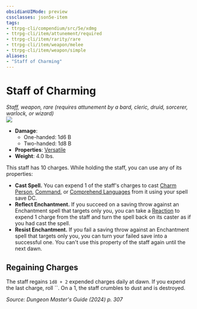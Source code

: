 ```yaml
---
obsidianUIMode: preview
cssclasses: json5e-item
tags:
- ttrpg-cli/compendium/src/5e/xdmg
- ttrpg-cli/item/attunement/required
- ttrpg-cli/item/rarity/rare
- ttrpg-cli/item/weapon/melee
- ttrpg-cli/item/weapon/simple
aliases: 
- "Staff of Charming"
---
```

# Staff of Charming
*Staff, weapon, rare (requires attunement by a bard, cleric, druid, sorcerer, warlock, or wizard)*  
![](3-Mechanics/CLI/items/img/staff-of-charming.webp#right)

- **Damage**:
  - One-handed: 1d6 B
  - Two-handed: 1d8 B
- **Properties**: [Versatile](3-Mechanics/CLI/rules/item-properties.md#Versatile)
- **Weight**: 4.0 lbs.

This staff has 10 charges. While holding the staff, you can use any of its properties:

- **Cast Spell.** You can expend 1 of the staff's charges to cast [Charm Person](3-Mechanics/CLI/spells/charm-person-xphb.md), [Command](3-Mechanics/CLI/spells/command-xphb.md), or [Comprehend Languages](3-Mechanics/CLI/spells/comprehend-languages-xphb.md) from it using your spell save DC.  
- **Reflect Enchantment.** If you succeed on a saving throw against an Enchantment spell that targets only you, you can take a [Reaction](3-Mechanics/CLI/rules/variant-rules/reaction-xphb.md) to expend 1 charge from the staff and turn the spell back on its caster as if you had cast the spell.  
- **Resist Enchantment.** If you fail a saving throw against an Enchantment spell that targets only you, you can turn your failed save into a successful one. You can't use this property of the staff again until the next dawn.  

## Regaining Charges

The staff regains `1d8 + 2` expended charges daily at dawn. If you expend the last charge, roll ``. On a 1, the staff crumbles to dust and is destroyed.

*Source: Dungeon Master's Guide (2024) p. 307*